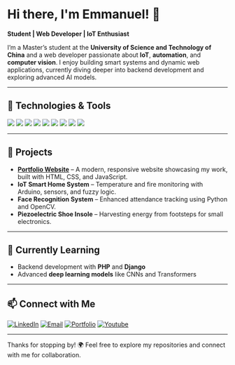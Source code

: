 # Hi there, I'm Emmanuel! 👋

**Student | Web Developer | IoT Enthusiast**

I’m a Master’s student at the **University of Science and Technology of China** and a web developer passionate about **IoT**, **automation**, and **computer vision**. I enjoy building smart systems and dynamic web applications, currently diving deeper into backend development and exploring advanced AI models.

---

## 🔧 Technologies & Tools
<p align="left">
  <img src="https://img.shields.io/badge/-HTML5-E34F26?logo=html5&logoColor=white&style=flat" />
  <img src="https://img.shields.io/badge/-CSS3-1572B6?logo=css3&logoColor=white&style=flat" />
  <img src="https://img.shields.io/badge/-JavaScript-F7DF1E?logo=javascript&logoColor=black&style=flat" />
  <img src="https://img.shields.io/badge/-Python-3776AB?logo=python&logoColor=white&style=flat" />
  <img src="https://img.shields.io/badge/-PHP-777BB4?logo=php&logoColor=white&style=flat" />
  <img src="https://img.shields.io/badge/-MySQL-4479A1?logo=mysql&logoColor=white&style=flat" />
  <img src="https://img.shields.io/badge/-Arduino-00979D?logo=arduino&logoColor=white&style=flat" />
  <img src="https://img.shields.io/badge/-Git-F05032?logo=git&logoColor=white&style=flat" />
  <img src="https://img.shields.io/badge/-Django-092E20?logo=django&logoColor=white&style=flat" />
</p>

---

## 🚀 Projects
- **[Portfolio Website](https://uemmanuel5.github.io/portfolio)** – A modern, responsive website showcasing my work, built with HTML, CSS, and JavaScript.
- **IoT Smart Home System** – Temperature and fire monitoring with Arduino, sensors, and fuzzy logic.
- **Face Recognition System** – Enhanced attendance tracking using Python and OpenCV.
- **Piezoelectric Shoe Insole** – Harvesting energy from footsteps for small electronics.

---

## 🌱 Currently Learning
- Backend development with **PHP** and **Django**
- Advanced **deep learning models** like CNNs and Transformers

---

## 📫 Connect with Me
[![LinkedIn](https://img.shields.io/badge/-LinkedIn-0A66C2?logo=linkedin&logoColor=white&style=flat)](https://linkedin.com/in/ugwuemmanuel)
[![Email](https://img.shields.io/badge/-Email-D14836?logo=gmail&logoColor=white&style=flat)](mailto:ueu.grad@gmail.com)
[![Portfolio](https://img.shields.io/badge/-Portfolio-000000?logo=githubpages&logoColor=white&style=flat)](https://uemmanuel5.github.io/portfolio)
[![Youtube](https://img.shields.io/badge/-Youtube-EA66C2?logo=youtube&logoColor=white&style=flat)](https://www.youtube.com/@brainwave_alpha)

---

Thanks for stopping by! 🌍 Feel free to explore my repositories and connect with me for collaboration.
